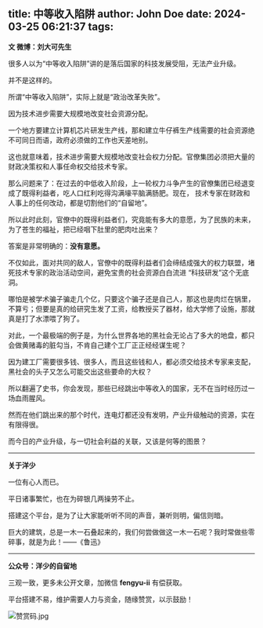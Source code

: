 title: 中等收入陷阱
author: John Doe
date: 2024-03-25 06:21:37
tags:
---
**文 微博：刘大可先生**<!--more-->

很多人以为“中等收入陷阱”讲的是落后国家的科技发展受阻，无法产业升级。

并不是这样的。

所谓“中等收入陷阱”，实际上就是“政治改革失败”。

因为技术进步需要大规模地改变社会资源分配。

一个地方要建立计算机芯片研发生产线，那和建立牛仔裤生产线需要的社会资源绝不可同日而语，政府必须做的工作也天差地别。

这也就意味着，技术进步需要大规模地改变社会权力分配。官僚集团必须把大量的财政决策权和人事任命权交给技术专家。

那么问题来了：在过去的中低收入阶段，上一轮权力斗争产生的官僚集团已经退变成了既得利益者，吃人口红利吃得沟满壕平脑满肠肥。现在， 技术专家在财政和人事上的任何改动，都是切割他们的“自留地”。

所以此时此刻，官僚中的既得利益者们，究竟能有多大的意愿，为了民族的未来，为了苍生的福祉，把已经咽下肚里的肥肉吐出来？

答案是非常明确的：**没有意愿。**

不仅如此，面对共同的敌人，官僚中的既得利益者们会缔结成强大的权力联盟，堵死技术专家的政治活动空间，避免宝贵的社会资源白白流进 “科技研发”这个无底洞。

哪怕是被学术骗子骗走几个亿，只要这个骗子还是自己人，那这也是肉烂在锅里，不算亏；但要是真的给研究生发了工资，给教授买了器材，给大学修了设施，那就真是打了水漂喂了狗了。

对此，一个最极端的例子是，为什么世界各地的黑社会无论占了多大的地盘，都只会做黄赌毒的脏勾当，不肯自己建个工厂正正经经谋生呢？

因为建工厂需要很多钱、很多人，而且这些钱和人，都必须交给技术专家来支配，黑社会的头子又怎么可能交出这些要命的大权？

所以翻遍了史书，你会发现，那些已经跳出中等收入的国家，无不在当时经历过一场血雨腥风。

然而在他们跳出来的那个时代，连电灯都还没有发明，产业升级触动的资源，实在有限得很。

而今日的产业升级，与一切社会利益的关联，又该是何等的图景？
- - -
**关于洋少**

一位有心人而已。

平日诸事繁忙，也在为碎银几两操劳不止。

搭建这个平台，是为了让大家能听听不同的声音，兼听则明，偏信则暗。

巨大的建筑，总是一木一石叠起来的，我们何尝做做这一木一石呢？我时常做些零碎事，就是为此！——《鲁迅》

---

**公众号：洋少的自留地** 

三观一致，更多未公开文章，加微信 **fengyu-ii** 有偿获取。

平台搭建不易，维护需要人力与资金，随缘赞赏，以示鼓励！

![赞赏码.jpg](/images/shang.jpg)